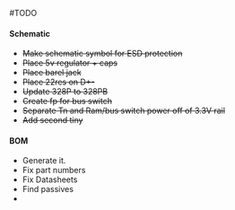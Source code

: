#TODO
#### Schematic
* ~~Make schematic symbol for ESD protection~~
* ~~Place 5v regulator + caps~~
* ~~Place barel jack~~
* ~~Place 22res on D+-~~
* ~~Update 328P to 328PB~~
* ~~Create fp for bus switch~~
* ~~Separate Tn and Ram/bus switch power off of 3.3V rail~~
* ~~Add second tiny~~
#### BOM
* Generate it.
* Fix part numbers
* Fix Datasheets
* Find passives
*
